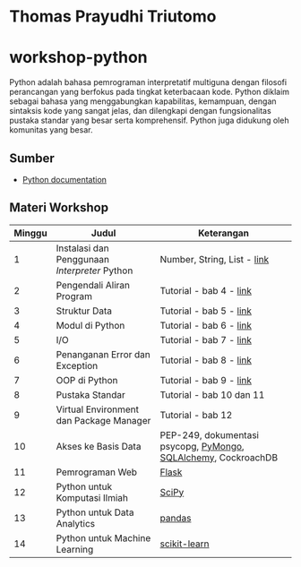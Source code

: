 # Thomas Prayudhi Triutomo
# workshop-python
Python adalah bahasa pemrograman interpretatif multiguna dengan filosofi perancangan yang berfokus pada tingkat keterbacaan kode. Python diklaim sebagai bahasa yang menggabungkan kapabilitas, kemampuan, dengan sintaksis kode yang sangat jelas, dan dilengkapi dengan fungsionalitas pustaka standar yang besar serta komprehensif. Python juga didukung oleh komunitas yang besar.

## Sumber
* [Python documentation](https://docs.python.org/3/)

## Materi Workshop

| Minggu | Judul | Keterangan |
| ------- | ------ |------ |
| 1 | Instalasi dan Penggunaan *Interpreter* Python | Number, String, List - [link](https://github.com/zthomaz/workshop-python/tree/master/minggu-01) | 
| 2 | Pengendali Aliran Program | Tutorial - bab 4 - [link](https://github.com/zthomaz/workshop-python/tree/master/minggu-02) | 
| 3 | Struktur Data | Tutorial - bab 5 - [link](https://github.com/zthomaz/workshop-python/tree/master/minggu-03)| 
| 4 | Modul di Python | Tutorial - bab 6 - [link](https://github.com/zthomaz/workshop-python/tree/master/minggu-04)| 
| 5 | I/O | Tutorial - bab 7 - [link](https://github.com/zthomaz/workshop-python/tree/master/minggu-05) | 
| 6 | Penanganan Error dan Exception | Tutorial - bab 8 - [link](https://github.com/zthomaz/workshop-python/tree/master/minggu-06) | | 
| 7 | OOP di Python | Tutorial - bab 9 - [link](https://github.com/zthomaz/workshop-python/tree/master/minggu-07) | |
| 8 | Pustaka Standar | Tutorial - bab 10 dan 11 | 
| 9 | Virtual Environment dan Package Manager | Tutorial - bab 12 | 
| 10 | Akses ke Basis Data | PEP-249, dokumentasi psycopg, [PyMongo](https://github.com/mongodb/mongo-python-driver), [SQLAlchemy](https://www.sqlalchemy.org/), CockroachDB |
| 11 | Pemrograman Web | [Flask](http://flask.pocoo.org/) | 
| 12 | Python untuk Komputasi Ilmiah | [SciPy](https://www.scipy.org/) | 
| 13 | Python untuk Data Analytics | [pandas](http://pandas.pydata.org/) | 
| 14 | Python untuk Machine Learning | [scikit-learn](http://scikit-learn.org/stable/) | 
